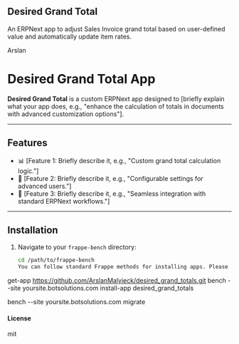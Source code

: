 ## Desired Grand Total

An ERPNext app to adjust Sales Invoice grand total based on user-defined value and automatically update item rates.

Arslan
# Desired Grand Total App

**Desired Grand Total** is a custom ERPNext app designed to [briefly explain what your app does, e.g., "enhance the calculation of totals in documents with advanced customization options"].

---

## Features
- 📊 [Feature 1: Briefly describe it, e.g., "Custom grand total calculation logic."]
- 🔧 [Feature 2: Briefly describe it, e.g., "Configurable settings for advanced users."]
- 🚀 [Feature 3: Briefly describe it, e.g., "Seamless integration with standard ERPNext workflows."]

---

## Installation

1. Navigate to your `frappe-bench` directory:
   ```bash
   cd /path/to/frappe-bench
   You can follow standard Frappe methods for installing apps. Please see it here below bench

get-app https://github.com/ArslanMalyieck/desired_grand_totals.git
bench --site yoursite.botsolutions.com install-app desired_grand_totals

bench --site yoursite.botsolutions.com migrate



#### License

mit
